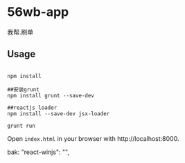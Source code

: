 # 56wb-app

我帮.刷单

## Usage

```

npm install

##安装grunt 
npm install grunt --save-dev

##reactjs loader 
npm install --save-dev jsx-loader

grunt run
```

Open `index.html` in your browser with http://localhost:8000.


bak:
"react-winjs": "",